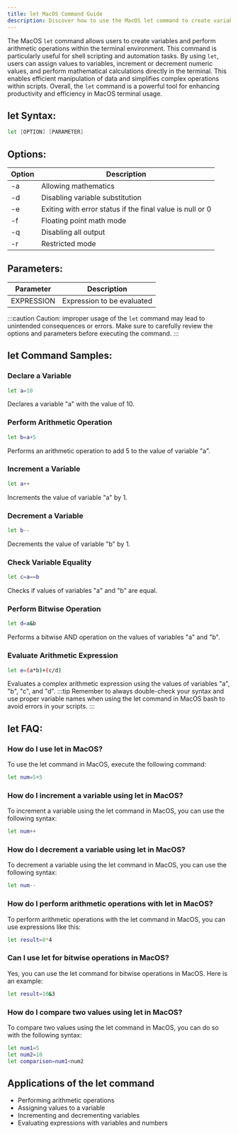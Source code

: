 ```yaml
---
title: let MacOS Command Guide
description: Discover how to use the MacOS let command to create variables and perform arithmetic operations in the terminal.
---
```


The MacOS `let` command allows users to create variables and perform arithmetic operations within the terminal environment. This command is particularly useful for shell scripting and automation tasks. By using `let`, users can assign values to variables, increment or decrement numeric values, and perform mathematical calculations directly in the terminal. This enables efficient manipulation of data and simplifies complex operations within scripts. Overall, the `let` command is a powerful tool for enhancing productivity and efficiency in MacOS terminal usage.
## let Syntax:
```bash
let [OPTION] [PARAMETER]
```
## Options:
| Option   | Description                   |
|----------|-------------------------------|
| -a       | Allowing mathematics          |
| -d       | Disabling variable substitution|
| -e       | Exiting with error status if the final value is null or 0 |
| -f       | Floating point math mode      |
| -q       | Disabling all output         |
| -r       | Restricted mode               |

## Parameters:
| Parameter   | Description                   |
|-------------|-------------------------------|
| EXPRESSION  | Expression to be evaluated    |

:::caution
Caution: improper usage of the `let` command may lead to unintended consequences or errors. Make sure to carefully review the options and parameters before executing the command.
:::
## let Command Samples:
### Declare a Variable
```bash
let a=10
```
Declares a variable "a" with the value of 10.

### Perform Arithmetic Operation
```bash
let b=a+5
```
Performs an arithmetic operation to add 5 to the value of variable "a".

### Increment a Variable
```bash
let a++
```
Increments the value of variable "a" by 1.

### Decrement a Variable
```bash
let b--
```
Decrements the value of variable "b" by 1.

### Check Variable Equality
```bash
let c=a==b
```
Checks if values of variables "a" and "b" are equal.

### Perform Bitwise Operation
```bash
let d=a&b
```
Performs a bitwise AND operation on the values of variables "a" and "b".

### Evaluate Arithmetic Expression
```bash
let e=(a*b)+(c/d)
```
Evaluates a complex arithmetic expression using the values of variables "a", "b", "c", and "d".
:::tip
Remember to always double-check your syntax and use proper variable names when using the let command in MacOS bash to avoid errors in your scripts.
:::

## let FAQ:
### How do I use let in MacOS?
To use the let command in MacOS, execute the following command:
```bash
let num=5+5
```

### How do I increment a variable using let in MacOS?
To increment a variable using the let command in MacOS, you can use the following syntax:
```bash
let num++
```

### How do I decrement a variable using let in MacOS?
To decrement a variable using the let command in MacOS, you can use the following syntax:
```bash
let num--
```

### How do I perform arithmetic operations with let in MacOS?
To perform arithmetic operations with the let command in MacOS, you can use expressions like this:
```bash
let result=8*4
```

### Can I use let for bitwise operations in MacOS?
Yes, you can use the let command for bitwise operations in MacOS. Here is an example:
```bash
let result=10&3
```

### How do I compare two values using let in MacOS?
To compare two values using the let command in MacOS, you can do so with the following syntax:
```bash
let num1=5
let num2=10
let comparison=num1<num2
```
## Applications of the let command

- Performing arithmetic operations
- Assigning values to a variable
- Incrementing and decrementing variables
- Evaluating expressions with variables and numbers